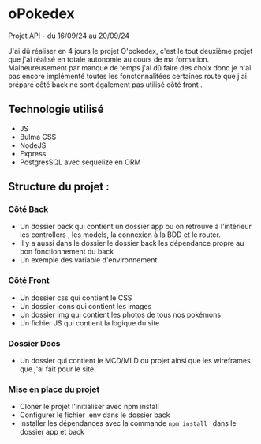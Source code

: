 # oPokedex

Projet API - du 16/09/24 au 20/09/24

J'ai dû réaliser en 4 jours le projet O'pokedex, c'est le tout deuxième projet que j'ai réalisé en totale autonomie au cours de ma formation. Malheureusement par manque de temps j'ai dû faire des choix donc je n'ai pas encore implémenté toutes les fonctonnalitées  certaines route que j'ai préparé côté back ne sont également pas utilisé côté front .

## Technologie utilisé 

- JS
- Bulma CSS
- NodeJS
- Express
- PostgresSQL avec sequelize en ORM

## Structure du projet :

### Côté Back 

- Un dossier back qui contient un dossier app ou on retrouve à l'intérieur les controllers , les models, la connexion à la BDD et le router.
- Il y a aussi dans le dossier le dossier back les dépendance propre au bon fonctionnement du back
- Un exemple des variable d'environnement

### Côté Front 

- Un dossier css qui contient le CSS 
- Un dossier icons qui contient les images
- Un dossier img qui contient les photos de tous nos pokémons
- Un fichier JS qui contient la logique du  site 


### Dossier Docs

- Un dossier qui contient le MCD/MLD du projet ainsi que les wireframes que j'ai fait pour le site.

### Mise en place du projet
- Cloner le projet l'initialiser avec npm install 
- Configurer le fichier .env dans le dossier back
- Installer les dépendances avec la commande ```npm install ``` dans le dossier app et back
